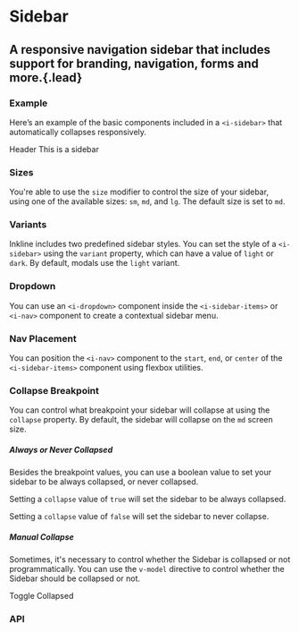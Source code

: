# Sidebar
## A responsive navigation sidebar that includes support for branding, navigation, forms and more.{.lead}

### Example
Here’s an example of the basic components included in a  `<i-sidebar>` that automatically collapses responsively.

<i-code-preview title="Sidebar Example" link="https://github.com/inkline/inkline/tree/master/src/components/Sidebar">

<i-layout style="height: 24rem;">
    <i-layout-header>
        <i-navbar>
            Header
            <i-hamburger-menu :active="collapsed"></i-hamburger-menu>
        </i-navbar>
    </i-layout-header>
    <i-layout vertical>
        <i-sidebar :collapse="true" collapse-position="absolute" v-model="collapsed">
            This is a sidebar
        </i-sidebar>
        <i-layout-content class="_display-flex _justify-content-center _align-items-center">
        </i-layout-content>
    </i-layout>
</i-layout>

<template slot="html">

~~~html
<i-sidebar>
    <i-sidebar-brand :to="{ name: 'index' }">Sidebar</i-sidebar-brand>
    <i-sidebar-items>
        <i-nav>
            <i-nav-item :to="{ name: 'index' }">Home</i-nav-item>
            <i-nav-item :to="{ name: 'about' }">About</i-nav-item>
        </i-nav>
        <i-nav>
            <i-input class="item" placeholder="Type something..">
                <i-button variant="primary" slot="append">
                    <font-awesome-icon icon="search" />
                </i-button>
            </i-input>
        </i-nav>
    </i-sidebar-items>
</i-sidebar>
~~~

</template>
</i-code-preview>

### Sizes
You're able to use the `size` modifier to control the size of your sidebar, using one of the available sizes: `sm`, `md`, and `lg`. 
The default size is set to `md`.

<i-code-preview title="Sidebar Sizes" link="https://github.com/inkline/inkline/tree/master/src/components/Sidebar">

<i-sidebar size="sm" class="_margin-bottom-1">
</i-sidebar>

<i-sidebar size="md" class="_margin-bottom-1">
</i-sidebar>

<i-sidebar size="lg">
</i-sidebar>


<template slot="html">

~~~html
<i-sidebar size="sm">
    <i-sidebar-brand :to="{ name: 'index' }">Sidebar</i-sidebar-brand>
    <i-sidebar-items>
        <i-nav>
            <i-nav-item :to="{ name: 'index' }">Home</i-nav-item>
            <i-nav-item :to="{ name: 'about' }">About</i-nav-item>
            <i-nav-item :to="{ name: 'contact' }">Contact</i-nav-item>
        </i-nav>
    </i-sidebar-items>
</i-sidebar>
~~~
~~~html
<i-sidebar size="md">
    <i-sidebar-brand :to="{ name: 'index' }">Sidebar</i-sidebar-brand>
    <i-sidebar-items>
        <i-nav>
            <i-nav-item :to="{ name: 'index' }">Home</i-nav-item>
            <i-nav-item :to="{ name: 'about' }">About</i-nav-item>
            <i-nav-item :to="{ name: 'contact' }">Contact</i-nav-item>
        </i-nav>
    </i-sidebar-items>
</i-sidebar>
~~~
~~~html
<i-sidebar size="lg">
    <i-sidebar-brand :to="{ name: 'index' }">Sidebar</i-sidebar-brand>
    <i-sidebar-items>
        <i-nav>
            <i-nav-item :to="{ name: 'index' }">Home</i-nav-item>
            <i-nav-item :to="{ name: 'about' }">About</i-nav-item>
            <i-nav-item :to="{ name: 'contact' }">Contact</i-nav-item>
        </i-nav>
    </i-sidebar-items>
</i-sidebar>
~~~

</template>
</i-code-preview>

### Variants
Inkline includes two predefined sidebar styles. You can set the style of a `<i-sidebar>` using the `variant` property, which can have a value of `light` or `dark`. By default, modals use the `light` variant.

<i-code-preview title="Sidebar Variants" link="https://github.com/inkline/inkline/tree/master/src/components/Sidebar">

<i-sidebar variant="light" class="_margin-bottom-1">
</i-sidebar>

<template slot="html">

~~~html
<i-sidebar variant="light">
    <i-sidebar-brand :to="{ name: 'index' }">Sidebar</i-sidebar-brand>
    <i-sidebar-items>
        <i-nav>
            <i-nav-item :to="{ name: 'index' }">Home</i-nav-item>
            <i-nav-item :to="{ name: 'about' }">About</i-nav-item>
            <i-nav-item :to="{ name: 'contact' }">Contact</i-nav-item>
        </i-nav>
    </i-sidebar-items>
</i-sidebar>
~~~
~~~html
<i-sidebar variant="dark">
    <i-sidebar-brand :to="{ name: 'index' }">Sidebar</i-sidebar-brand>
    <i-sidebar-items>
        <i-nav>
            <i-nav-item :to="{ name: 'index' }">Home</i-nav-item>
            <i-nav-item :to="{ name: 'about' }">About</i-nav-item>
            <i-nav-item :to="{ name: 'contact' }">Contact</i-nav-item>
        </i-nav>
    </i-sidebar-items>
</i-sidebar>
~~~

</template>
</i-code-preview>

### Dropdown
You can use an `<i-dropdown>` component inside the `<i-sidebar-items>` or `<i-nav>` component to create a contextual sidebar menu. 

<i-code-preview title="Sidebar Dropdown" link="https://github.com/inkline/inkline/tree/master/src/components/Sidebar" style="z-index: 2;">

<i-sidebar>
</i-sidebar>

<template slot="html">

~~~html
<i-sidebar>
    <i-sidebar-brand :to="{ name: 'index' }">Sidebar</i-sidebar-brand>
    <i-sidebar-items>
        <i-nav>
            <i-nav-item :to="{ name: 'index' }">Home</i-nav-item>
            <i-nav-item :to="{ name: 'about' }">About</i-nav-item>
            <i-nav-item :to="{ name: 'contact' }">Contact</i-nav-item>
        </i-nav>
        <i-nav>
            <i-dropdown placement="bottom-end">
                <i-button variant="primary">Dropdown</i-button>
                <i-dropdown-menu>
                    <i-dropdown-item href>Action</i-dropdown-item>
                    <i-dropdown-item href>Another action</i-dropdown-item>
                    <i-dropdown-item href disabled>Something disabled here</i-dropdown-item>
                    <i-dropdown-divider />
                    <i-dropdown-item>Separated item</i-dropdown-item>
                </i-dropdown-menu>
            </i-dropdown>
        </i-nav>
    </i-sidebar-items>
</i-sidebar>
~~~

</template>
</i-code-preview>

### Nav Placement
You can position the `<i-nav>` component to the `start`, `end`, or `center` of the `<i-sidebar-items>` component using flexbox utilities.

<i-code-preview title="Sidebar Nav Placement" link="https://github.com/inkline/inkline/tree/master/src/components/Sidebar">

<i-sidebar class="_margin-bottom-1">
</i-sidebar>

<template slot="html">

~~~html

<i-sidebar>
    <i-sidebar-brand :to="{ name: 'index' }">Sidebar</i-sidebar-brand>
    <i-sidebar-items class="_justify-content-start">
        <i-nav>
            <i-nav-item :to="{ name: 'index' }">Home</i-nav-item>
            <i-nav-item :to="{ name: 'about' }">About</i-nav-item>
            <i-nav-item :to="{ name: 'contact' }">Contact</i-nav-item>
        </i-nav>
    </i-sidebar-items>
</i-sidebar>
~~~
~~~html
<i-sidebar>
    <i-sidebar-brand :to="{ name: 'index' }">Sidebar</i-sidebar-brand>
    <i-sidebar-items class="_justify-content-center">
        <i-nav>
            <i-nav-item :to="{ name: 'index' }">Home</i-nav-item>
            <i-nav-item :to="{ name: 'about' }">About</i-nav-item>
            <i-nav-item :to="{ name: 'contact' }">Contact</i-nav-item>
        </i-nav>
    </i-sidebar-items>
</i-sidebar>
~~~
~~~html
<i-sidebar>
    <i-sidebar-brand :to="{ name: 'index' }">Sidebar</i-sidebar-brand>
    <i-sidebar-items class="_justify-content-end">
        <i-nav>
            <i-nav-item :to="{ name: 'index' }">Home</i-nav-item>
            <i-nav-item :to="{ name: 'about' }">About</i-nav-item>
            <i-nav-item :to="{ name: 'contact' }">Contact</i-nav-item>
        </i-nav>
    </i-sidebar-items>
</i-sidebar>
~~~

</template>
</i-code-preview>


### Collapse Breakpoint
You can control what breakpoint your sidebar will collapse at using the `collapse` property. By default, the sidebar will collapse on the `md` screen size.

<i-code-preview title="Collapse Breakpoint Example" link="https://github.com/inkline/inkline/tree/master/src/components/Sidebar">

<i-sidebar collapse="lg">
</i-sidebar>

<template slot="html">

~~~html
<i-sidebar collapse="lg">
    <i-sidebar-brand :to="{ name: 'index' }">Sidebar</i-sidebar-brand>
    <i-sidebar-items>
        <i-nav>
            <i-nav-item :to="{ name: 'index' }">Home</i-nav-item>
            <i-nav-item :to="{ name: 'index' }">About</i-nav-item>
        </i-nav>
    </i-sidebar-items>
</i-sidebar>
~~~

</template>
</i-code-preview>

##### Always or Never Collapsed

Besides the breakpoint values, you can use a boolean value to set your sidebar to be always collapsed, or never collapsed.

Setting a `collapse` value of `true` will set the sidebar to be always collapsed.

<i-code-preview title="Always Collapsed Example" link="https://github.com/inkline/inkline/tree/master/src/components/Sidebar">

<i-sidebar :collapse="true">
</i-sidebar>

<template slot="html">

~~~html
<i-sidebar :collapse="true">
    <i-sidebar-brand :to="{ name: 'index' }">Sidebar</i-sidebar-brand>
    <i-sidebar-items>
        <i-nav>
            <i-nav-item :to="{ name: 'index' }">Home</i-nav-item>
            <i-nav-item :to="{ name: 'index' }">About</i-nav-item>
        </i-nav>
    </i-sidebar-items>
</i-sidebar>
~~~

</template>
</i-code-preview>

Setting a `collapse` value of `false` will set the sidebar to never collapse.

<i-code-preview title="Never Collapsed Example" link="https://github.com/inkline/inkline/tree/master/src/components/Sidebar">

<i-sidebar :collapse="false">
</i-sidebar>

<template slot="html">

~~~html
<i-sidebar :collapse="false">
    <i-sidebar-brand :to="{ name: 'index' }">Sidebar</i-sidebar-brand>
    <i-sidebar-items>
        <i-nav>
            <i-nav-item :to="{ name: 'index' }">Home</i-nav-item>
            <i-nav-item :to="{ name: 'index' }">About</i-nav-item>
        </i-nav>
    </i-sidebar-items>
</i-sidebar>
~~~

</template>
</i-code-preview>

##### Manual Collapse

Sometimes, it's necessary to control whether the Sidebar is collapsed or not programmatically. You can use the `v-model` directive to control whether the Sidebar should be collapsed or not.

<i-code-preview title="Manual Sidebar Collapse Example" link="https://github.com/inkline/inkline/tree/master/src/components/Sidebar">

<i-button v-on:click="collapsed = !collapsed">
    Toggle Collapsed
</i-button>
</i-sidebar>

<template slot="html">

~~~html
<i-button @click="collapsed = !collapsed">Toggle Collapsed</i-button>

<i-sidebar :collapse="true">
    <i-sidebar-brand :to="{ name: 'index' }">Sidebar</i-sidebar-brand>
    <i-sidebar-items>
        <i-nav>
            <i-nav-item :to="{ name: 'index' }">Home</i-nav-item>
            <i-nav-item :to="{ name: 'about' }">About</i-nav-item>
        </i-nav>
    </i-sidebar-items>
</i-sidebar>
~~~

</template>
</i-code-preview>


### API

<i-api-preview title="Sidebar API" markup="i-sidebar" expanded link="https://github.com/inkline/inkline/tree/master/src/components/Sidebar">
    <template slot="props">
        <i-table bordered responsive>
            <thead>
                <tr>
                    <th>Property</th>
                    <th>Description</th>
                    <th>Type</th>
                    <th>Accepted</th>
                    <th>Default</th>
                </tr>
            </thead>
            <tbody>
                <tr>
                    <td>collapse</td>
                    <td>Specifies the breakpoint at which to collapse the sidebar.</td>
                    <td><code>String</code></td>
                    <td><code>xs</code>, <code>sm</code>, <code>md</code>, <code>lg</code>, <code>xl</code></td>
                    <td><code>md</code></td>
                </tr>
                <tr>
                    <td>collapseOnClick</td>
                    <td>Collapses the sidebar when clicking a sidebar item.</td>
                    <td><code>Boolean</code></td>
                    <td><code>true</code>, <code>false</code></td>
                    <td><code>true</code></td>
                </tr>
                <tr>
                    <td>fluid</td>
                    <td>Sets the <code>IContainer</code> wrapping the sidebars's content as fluid.</td>
                    <td><code>Boolean</code></td>
                    <td><code>true</code>, <code>false</code></td>
                    <td><code>false</code></td>
                </tr>
                <tr>
                    <td>size</td>
                    <td>Sets the size of the sidebar component.</td>
                    <td><code>String</code></td>
                    <td><code>sm</code>, <code>md</code>, <code>lg</code></td>
                    <td><code>md</code></td>
                </tr>
                <tr>
                    <td>value</td>
                    <td>Provides a way to collapse the sidebar programmatically. Should be used as part of <code>v-model</code> directive.</td>
                    <td><code>Boolean</code></td>
                    <td><code>true</code>, <code>false</code></td>
                    <td><code>false</code></td>
                </tr>
                <tr>
                    <td>variant</td>
                    <td>Sets the color variant of the sidebar component.</td>
                    <td><code>String</code></td>
                    <td><code>light</code>, <code>dark</code></td>
                    <td><code>light</code></td>
                </tr>
            </tbody>
        </i-table>
    </template>
    <template slot="slots">
        <i-table bordered responsive class="_margin-bottom-0">
            <thead>
                <tr>
                    <th>Name</th>
                    <th>Description</th>
                </tr>
            </thead>
            <tbody>
                <tr>
                    <td>default</td>
                    <td>Slot for sidebar component default content.</td>
                </tr>
            </tbody>
        </i-table>
    </template>
</i-api-preview>

<i-api-preview title="Sidebar Brand API" markup="i-sidebar-brand" default-active="slots" expanded link="https://github.com/inkline/inkline/tree/master/src/components/SidebarBrand">
    <template slot="slots">
        <i-table bordered responsive class="_margin-bottom-0">
            <thead>
                <tr>
                    <th>Name</th>
                    <th>Description</th>
                </tr>
            </thead>
            <tbody>
                <tr>
                    <td>default</td>
                    <td>Slot for sidebar brand component default content.</td>
                </tr>
            </tbody>
        </i-table>
    </template>
</i-api-preview>

<i-api-preview title="Sidebar Items API" markup="i-sidebar-items" default-active="slots" expanded link="https://github.com/inkline/inkline/tree/master/src/components/SidebarItems">
    <template slot="slots">
        <i-table bordered responsive class="_margin-bottom-0">
            <thead>
                <tr>
                    <th>Name</th>
                    <th>Description</th>
                </tr>
            </thead>
            <tbody>
                <tr>
                    <td>default</td>
                    <td>Slot for sidebar items component default content.</td>
                </tr>
            </tbody>
        </i-table>
    </template>
</i-api-preview>
